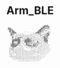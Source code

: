 # Arm_BLE
<pre style="font: 6px/3px monospace;">                            ,:    
                           ###+   
                          ##++#`  
 ##`                     ##++++'  
 +##:                   ##++''''  
 .#+#,                 ##++'+'''  
  #+##,               +##++'''+;  
  :+###: `...````.,:,###+'';;++,  
   #++';:,,,,....,,,:;'++';;;##.  
   #+';;:::;;,,,,:,,,::'++';++#   
   .+';;;;';:;:':;::,,,:;'+++#'   
    #';'++#;:';+';;::,,,:;+#++,   
    +'++#+'':+'#++;;:,,,,:'##+`   
   `+#####;;;+###+';;:,:,:'##+    
   `######;::#####++'';,,:;###    
   .#+''##',:####++;;'#:,,,;#+    
   :#+++##,`.'#++++;++++;:,,;+    
   +##++#:,``;#++''++++'';,,,:,   
   #####'::.`.+###+##++';;:,:,:   
  .+###''';;.`,'++++++';:::,,,,`  
  ,'++':::;,.``.''+'''';::,,,,,.  
  ;++';:;;;;,.```:'';''::,,,,...  
  ;'+;;;;::,:,,..,;;;':::,,,....  
  ;'';;;:::::;:,.,:::;;;;,,,...`  
  :';';;;:;:;:;::::::::::,,..``   
  ;;''';:::::::;:;::''::,,...``   
  :;''';::::::::::;:::,,...```    
  ,:;;;;;;:::::::,,,,,,,,..``     
  `::;;;;;;::::::,:,,:,,,..``     
   `,::;;;;;;;::::,::,,,..``      
     ,,::::;;::::::::,,,.`        
        ,,,,,,,,,,,,,...          
              ``                  
 `                                
</pre>
